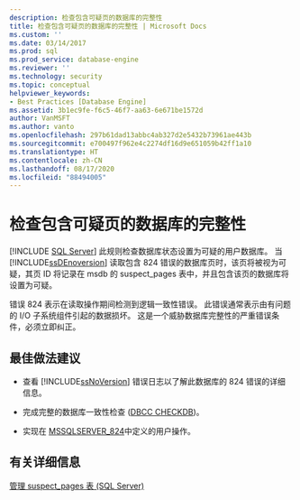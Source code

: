 ```yaml
---
description: 检查包含可疑页的数据库的完整性
title: 检查包含可疑页的数据库的完整性 | Microsoft Docs
ms.custom: ''
ms.date: 03/14/2017
ms.prod: sql
ms.prod_service: database-engine
ms.reviewer: ''
ms.technology: security
ms.topic: conceptual
helpviewer_keywords:
- Best Practices [Database Engine]
ms.assetid: 3b1ec9fe-f6c5-46f7-aa63-6e671be1572d
author: VanMSFT
ms.author: vanto
ms.openlocfilehash: 297b61dad13abbc4ab327d2e5432b73961ae443b
ms.sourcegitcommit: e700497f962e4c2274df16d9e651059b42ff1a10
ms.translationtype: HT
ms.contentlocale: zh-CN
ms.lasthandoff: 08/17/2020
ms.locfileid: "88494005"
---
```

# <a name="check-integrity-of-database-with-suspect-pages"></a>检查包含可疑页的数据库的完整性
 [!INCLUDE [SQL Server](../../includes/applies-to-version/sqlserver.md)]
  此规则检查数据库状态设置为可疑的用户数据库。 当 [!INCLUDE[ssDEnoversion](../../includes/ssdenoversion-md.md)] 读取包含 824 错误的数据库页时，该页将被视为可疑，其页 ID 将记录在 msdb 的 suspect_pages 表中，并且包含该页的数据库将设置为可疑。  
  
 错误 824 表示在读取操作期间检测到逻辑一致性错误。 此错误通常表示由有问题的 I/O 子系统组件引起的数据损坏。 这是一个威胁数据库完整性的严重错误条件，必须立即纠正。  
  
## <a name="best-practices-recommendations"></a>最佳做法建议  
  
-   查看 [!INCLUDE[ssNoVersion](../../includes/ssnoversion-md.md)] 错误日志以了解此数据库的 824 错误的详细信息。  
  
-   完成完整的数据库一致性检查 ([DBCC CHECKDB](../../t-sql/database-console-commands/dbcc-checkdb-transact-sql.md))。  
  
-   实现在 [MSSQLSERVER_824](https://go.microsoft.com/fwlink/?LinkId=81397)中定义的用户操作。  
  
## <a name="for-more-information"></a>有关详细信息  
 [管理 suspect_pages 表 (SQL Server)](../../relational-databases/backup-restore/manage-the-suspect-pages-table-sql-server.md)  
  
  
